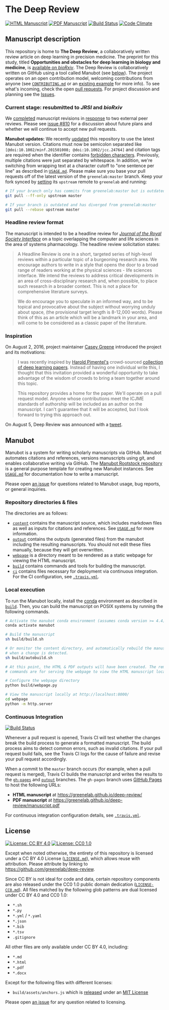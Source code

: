 # The Deep Review

[![HTML Manuscript](https://img.shields.io/badge/manuscript-HTML-blue.svg)](https://greenelab.github.io/deep-review/)
[![PDF Manuscript](https://img.shields.io/badge/manuscript-PDF-blue.svg)](https://greenelab.github.io/deep-review/manuscript.pdf)
[![Build Status](https://travis-ci.org/greenelab/deep-review.svg?branch=master)](https://travis-ci.org/greenelab/deep-review)
[![Code Climate](https://codeclimate.com/github/greenelab/deep-review/badges/gpa.svg)](https://codeclimate.com/github/greenelab/deep-review)

## Manuscript description

This repository is home to **The Deep Review**, a collaboratively written review article on deep learning in precision medicine.
The preprint for this study, titled **Opportunities and obstacles for deep learning in biology and medicine**, is [available on _bioRxiv_](https://doi.org/10.1101/142760).
The Deep Review is collaboratively written on GitHub using a tool called Manubot (see [below](#manubot)).
The project operates on an open contribution model, welcoming contributions from anyone (see [`CONTRIBUTING.md`](CONTRIBUTING.md) or an [existing example](https://github.com/greenelab/deep-review/pull/147 "Pull request 147: Hardware Limitations and Scaling") for more info).
To see what's incoming, check the open [pull requests](https://github.com/greenelab/deep-review/pulls).
For project discussion and planning see the [Issues](https://github.com/greenelab/deep-review/issues).

### Current stage: resubmitted to _JRSI_ and _bioRxiv_

We [completed](https://github.com/greenelab/deep-review/releases/tag/v0.10) manuscript revisions in [response](content/response-to-reviewers.md) to two external peer reviews.
Please see [issue #810](https://github.com/greenelab/deep-review/issues/810) for a discussion about future plans and whether we will continue to accept new pull requests.

**Manubot updates:**
We recently [updated](https://github.com/greenelab/deep-review/pull/681) this repository to use the latest Manubot version.
Citations must now be semicolon separated like `[@doi:10.1002/minf.201501008; @doi:10.1002/jcc.24764]` and citation tags are required when the identifier contains [forbidden characters](USAGE.md#citation-tags).
Previously, multiple citations were just separated by whitespace.
In addition, we're switching from wrapping text at a character cutoff to "one sentence per line" as described in [`USAGE.md`](USAGE.md).
Please make sure you base your pull requests off of the latest version of the `greenelab:master` branch.
Keep your fork synced by [setting](https://help.github.com/articles/configuring-a-remote-for-a-fork/) its `upstream` remote to `greenelab` and running:

```sh
# If your branch only has commits from greenelab:master but is outdated
git pull --ff-only upstream master

# If your branch is outdated and has diverged from greenelab:master
git pull --rebase upstream master
```

### Headline review format

The manuscript is intended to be a headline review for [_Journal of the Royal Society Interface_](http://rsif.royalsocietypublishing.org/) on a topic overlapping the computer and life sciences in the area of systems pharmacology.
The headline review solicitation states:

> A Headline Review is one in a short, targeted series of high-level reviews within a particular topic of a burgeoning research area.
We encourage authors to write in a style that opens the door to a broad range of readers working at the
physical sciences - life sciences interface.
We intend the reviews to address critical developments in an area of cross-disciplinary research and, when possible, to place such research in a broader context.
This is not a place for comprehensive literature surveys.
>
> We do encourage you to speculate in an informed way, and to be topical and provocative about the subject without worrying unduly about space, (the provisional target length is 8-12,000 words).
Please think of this as an article which will be a landmark in your area, and will come to be considered as a classic paper of the literature.

### Inspiration

On August 2, 2016, project maintainer [Casey Greene](https://github.com/cgreene) introduced the project and its motivations:

> I was recently inspired by [Harold Pimentel's](https://github.com/pimentel) crowd-sourced [collection of deep learning papers](https://github.com/pimentel/deep_learning_papers).
Instead of having one individual write this, I thought that this invitation provided a wonderful opportunity to take advantage of the wisdom of crowds to bring a team together around this topic.
>
> This repository provides a home for the paper.
We'll operate on a pull request model.
Anyone whose contributions meet the ICJME standards of authorship will be included as an author on the manuscript.
I can't guarantee that it will be accepted, but I look forward to trying this approach out.

On August 5, Deep Review was announced with a [tweet](https://twitter.com/GreeneScientist/status/761606546774163456).

## Manubot

<!-- usage note: do not edit this section -->

Manubot is a system for writing scholarly manuscripts via GitHub.
Manubot automates citations and references, versions manuscripts using git, and enables collaborative writing via GitHub.
The [Manubot Rootstock repository](https://git.io/vQSvo) is a general purpose template for creating new Manubot instances.
See [`USAGE.md`](USAGE.md) for documentation how to write a manuscript.

Please open [an issue](https://github.com/greenelab/manubot-rootstock/issues) for questions related to Manubot usage, bug reports, or general inquiries.

### Repository directories & files

The directories are as follows:

+ [`content`](content) contains the manuscript source, which includes markdown files as well as inputs for citations and references.
  See [`USAGE.md`](USAGE.md) for more information.
+ [`output`](output) contains the outputs (generated files) from the manubot including the resulting manuscripts.
  You should not edit these files manually, because they will get overwritten.
+ [`webpage`](webpage) is a directory meant to be rendered as a static webpage for viewing the HTML manuscript.
+ [`build`](build) contains commands and tools for building the manuscript.
+ [`ci`](ci) contains files necessary for deployment via continuous integration.
  For the CI configuration, see [`.travis.yml`](.travis.yml).

### Local execution

To run the Manubot locally, install the [conda](https://conda.io) environment as described in [`build`](build).
Then, you can build the manuscript on POSIX systems by running the following commands.

```sh
# Activate the manubot conda environment (assumes conda version >= 4.4)
conda activate manubot

# Build the manuscript
sh build/build.sh

# Or monitor the content directory, and automatically rebuild the manuscript
# when a change is detected.
sh build/autobuild.sh

# At this point, the HTML & PDF outputs will have been created. The remaining
# commands are for serving the webpage to view the HTML manuscript locally.

# Configure the webpage directory
python build/webpage.py

# View the manuscript locally at http://localhost:8000/
cd webpage
python -m http.server
```

### Continuous Integration

[![Build Status](https://travis-ci.org/greenelab/deep-review.svg?branch=master)](https://travis-ci.org/greenelab/deep-review)

Whenever a pull request is opened, Travis CI will test whether the changes break the build process to generate a formatted manuscript.
The build process aims to detect common errors, such as invalid citations.
If your pull request build fails, see the Travis CI logs for the cause of failure and revise your pull request accordingly.

When a commit to the `master` branch occurs (for example, when a pull request is merged), Travis CI builds the manuscript and writes the results to the [`gh-pages`](https://github.com/greenelab/deep-review/tree/gh-pages) and [`output`](https://github.com/greenelab/deep-review/tree/output) branches.
The `gh-pages` branch uses [GitHub Pages](https://pages.github.com/) to host the following URLs:

+ **HTML manuscript** at https://greenelab.github.io/deep-review/
+ **PDF manuscript** at https://greenelab.github.io/deep-review/manuscript.pdf

For continuous integration configuration details, see [`.travis.yml`](.travis.yml).

## License

[![License: CC BY 4.0](https://img.shields.io/badge/License%20All-CC%20BY%204.0-lightgrey.svg)](http://creativecommons.org/licenses/by/4.0/)
[![License: CC0 1.0](https://img.shields.io/badge/License%20Parts-CC0%201.0-lightgrey.svg)](https://creativecommons.org/publicdomain/zero/1.0/)

Except when noted otherwise, the entirety of this repository is licensed under a CC BY 4.0 License ([`LICENSE.md`](LICENSE.md)), which allows reuse with attribution.
Please attribute by linking to https://github.com/greenelab/deep-review.

Since CC BY is not ideal for code and data, certain repository components are also released under the CC0 1.0 public domain dedication ([`LICENSE-CC0.md`](LICENSE-CC0.md)).
All files matched by the following glob patterns are dual licensed under CC BY 4.0 and CC0 1.0:

+ `*.sh`
+ `*.py`
+ `*.yml` / `*.yaml`
+ `*.json`
+ `*.bib`
+ `*.tsv`
+ `.gitignore`

All other files are only available under CC BY 4.0, including:

+ `*.md`
+ `*.html`
+ `*.pdf`
+ `*.docx`

Except for the following files with different licenses:

+ `build/assets/anchors.js` which is [released](https://www.bryanbraun.com/anchorjs/) under an [MIT License](https://opensource.org/licenses/MIT)

Please open [an issue](https://github.com/greenelab/deep-review/issues) for any question related to licensing.
